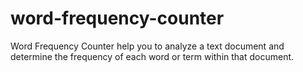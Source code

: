 # word-frequency-counter
Word Frequency Counter help you to analyze a text document and determine the frequency of each word or term within that document.
